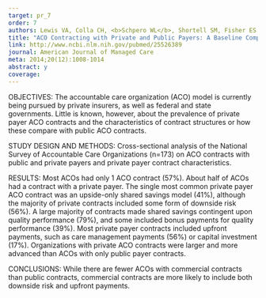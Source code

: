 ```yaml
---
target: pr_7
order: 7
authors: Lewis VA, Colla CH, <b>Schpero WL</b>, Shortell SM, Fisher ES
title: "ACO Contracting with Private and Public Payers: A Baseline Comparative Analysis"
link: http://www.ncbi.nlm.nih.gov/pubmed/25526389
journal: American Journal of Managed Care
meta: 2014;20(12):1008-1014
abstract: y
coverage:
---
```

OBJECTIVES: The accountable care organization (ACO) model is currently being pursued by private insurers, as well as federal and state governments. Little is known, however, about the prevalence of private payer ACO contracts and the characteristics of contract structures or how these compare with public ACO contracts.

STUDY DESIGN AND METHODS: Cross-sectional analysis of the National Survey of Accountable Care Organizations (n=173) on ACO contracts with public and private payers and private payer contract characteristics.

RESULTS: Most ACOs had only 1 ACO contract (57%). About half of ACOs had a contract with a private payer. The single most common private payer ACO contract was an upside-only shared savings model (41%), although the majority of private contracts included some form of downside risk (56%). A large majority of contracts made shared savings contingent upon quality performance (79%), and some included bonus payments for quality performance (39%). Most private payer contracts included upfront payments, such as care management payments (56%) or capital investment (17%). Organizations with private ACO contracts were larger and more advanced than ACOs with only public payer contracts.

CONCLUSIONS: While there are fewer ACOs with commercial contracts than public contracts, commercial contracts are more likely to include both downside risk and upfront payments.